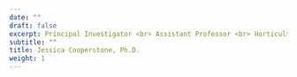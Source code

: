 ```yaml
---
date: ""
draft: false
excerpt: Principal Investigator <br> Assistant Professor <br> Horticulture & Crop Science <br> Food Science & Technology
subtitle: ""
title: Jessica Cooperstone, Ph.D.
weight: 1
---
```


